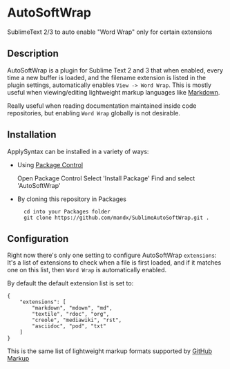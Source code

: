 AutoSoftWrap
============

SublimeText 2/3 to auto enable "Word Wrap" only for certain extensions

Description
-----------

AutoSoftWrap is a plugin for Sublime Text 2 and 3 that when enabled, every time a new buffer is loaded, and the filename extension is listed in the plugin settings, automatically enables `View -> Word Wrap`. This is mostly useful when viewing/editing lightweight markup languages like [Markdown](http://daringfireball.net/projects/markdown/).

Really useful when reading documentation maintained inside code repositories, but enabling `Word Wrap` globally is not desirable.

Installation
------------

ApplySyntax can be installed in a variety of ways:

* Using [Package Control](http://wbond.net/sublime_packages/package_control)

    Open Package Control
    Select 'Install Package'
    Find and select 'AutoSoftWrap'

* By cloning this repository in Packages

        cd into your Packages folder
        git clone https://github.com/mandx/SublimeAutoSoftWrap.git .

Configuration
-------------
Right now there's only one setting to configure AutoSoftWrap `extensions`: It's a list of extensions to check when a file is first loaded, and if it matches one on this list, then `Word Wrap` is automatically enabled.

By default the default extension list is set to:

    {
        "extensions": [
            "markdown", "mdown", "md",
            "textile", "rdoc", "org",
            "creole", "mediawiki", "rst",
            "asciidoc", "pod", "txt"
        ]
    }

This is the same list of lightweight markup formats supported by [GitHub Markup](https://github.com/github/markup)